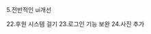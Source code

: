 
5.전반적인 ui개선

 <!-- 16.공지 기능 전체 대상 수정 가능
 17.이미지 쓸 수 있도록 storage -->
22.후원 시스템 걸기
23.로그인 기능 보완
24.사진 추가